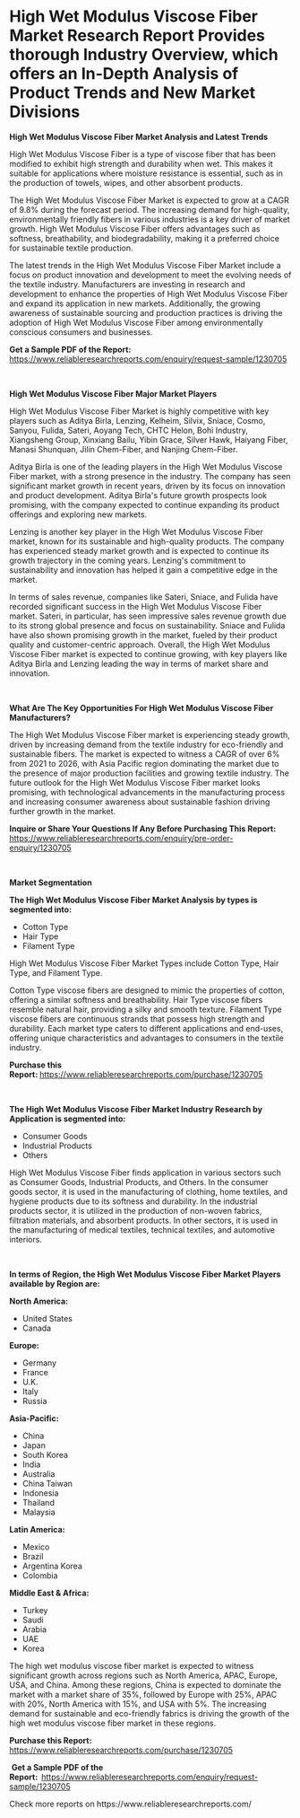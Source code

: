 <p><h1>High Wet Modulus Viscose Fiber Market Research Report Provides thorough Industry Overview, which offers an In-Depth Analysis of Product Trends and New Market Divisions</h1></p><p><strong>High Wet Modulus Viscose Fiber Market Analysis and Latest Trends</strong></p>
<p><p>High Wet Modulus Viscose Fiber is a type of viscose fiber that has been modified to exhibit high strength and durability when wet. This makes it suitable for applications where moisture resistance is essential, such as in the production of towels, wipes, and other absorbent products.</p><p>The High Wet Modulus Viscose Fiber Market is expected to grow at a CAGR of 9.8% during the forecast period. The increasing demand for high-quality, environmentally friendly fibers in various industries is a key driver of market growth. High Wet Modulus Viscose Fiber offers advantages such as softness, breathability, and biodegradability, making it a preferred choice for sustainable textile production.</p><p>The latest trends in the High Wet Modulus Viscose Fiber Market include a focus on product innovation and development to meet the evolving needs of the textile industry. Manufacturers are investing in research and development to enhance the properties of High Wet Modulus Viscose Fiber and expand its application in new markets. Additionally, the growing awareness of sustainable sourcing and production practices is driving the adoption of High Wet Modulus Viscose Fiber among environmentally conscious consumers and businesses.</p></p>
<p><strong>Get a Sample PDF of the Report:&nbsp;</strong> <a href="https://www.reliableresearchreports.com/enquiry/request-sample/1230705">https://www.reliableresearchreports.com/enquiry/request-sample/1230705</a></p>
<p>&nbsp;</p>
<p><strong>High Wet Modulus Viscose Fiber Major Market Players</strong></p>
<p><p>High Wet Modulus Viscose Fiber Market is highly competitive with key players such as Aditya Birla, Lenzing, Kelheim, Silvix, Sniace, Cosmo, Sanyou, Fulida, Sateri, Aoyang Tech, CHTC Helon, Bohi Industry, Xiangsheng Group, Xinxiang Bailu, Yibin Grace, Silver Hawk, Haiyang Fiber, Manasi Shunquan, Jilin Chem-Fiber, and Nanjing Chem-Fiber.</p><p>Aditya Birla is one of the leading players in the High Wet Modulus Viscose Fiber market, with a strong presence in the industry. The company has seen significant market growth in recent years, driven by its focus on innovation and product development. Aditya Birla's future growth prospects look promising, with the company expected to continue expanding its product offerings and exploring new markets.</p><p>Lenzing is another key player in the High Wet Modulus Viscose Fiber market, known for its sustainable and high-quality products. The company has experienced steady market growth and is expected to continue its growth trajectory in the coming years. Lenzing's commitment to sustainability and innovation has helped it gain a competitive edge in the market.</p><p>In terms of sales revenue, companies like Sateri, Sniace, and Fulida have recorded significant success in the High Wet Modulus Viscose Fiber market. Sateri, in particular, has seen impressive sales revenue growth due to its strong global presence and focus on sustainability. Sniace and Fulida have also shown promising growth in the market, fueled by their product quality and customer-centric approach. Overall, the High Wet Modulus Viscose Fiber market is expected to continue growing, with key players like Aditya Birla and Lenzing leading the way in terms of market share and innovation.</p></p>
<p>&nbsp;</p>
<p><strong>What Are The Key Opportunities For High Wet Modulus Viscose Fiber Manufacturers?</strong></p>
<p><p>The High Wet Modulus Viscose Fiber market is experiencing steady growth, driven by increasing demand from the textile industry for eco-friendly and sustainable fibers. The market is expected to witness a CAGR of over 6% from 2021 to 2026, with Asia Pacific region dominating the market due to the presence of major production facilities and growing textile industry. The future outlook for the High Wet Modulus Viscose Fiber market looks promising, with technological advancements in the manufacturing process and increasing consumer awareness about sustainable fashion driving further growth in the market.</p></p>
<p><strong>Inquire or Share Your Questions If Any Before Purchasing This Report:</strong> <a href="https://www.reliableresearchreports.com/enquiry/pre-order-enquiry/1230705">https://www.reliableresearchreports.com/enquiry/pre-order-enquiry/1230705</a></p>
<p>&nbsp;</p>
<p><strong>Market Segmentation</strong></p>
<p><strong>The High Wet Modulus Viscose Fiber Market Analysis by types is segmented into:</strong></p>
<p><ul><li>Cotton Type</li><li>Hair Type</li><li>Filament Type</li></ul></p>
<p><p>High Wet Modulus Viscose Fiber Market Types include Cotton Type, Hair Type, and Filament Type. </p><p>Cotton Type viscose fibers are designed to mimic the properties of cotton, offering a similar softness and breathability. Hair Type viscose fibers resemble natural hair, providing a silky and smooth texture. Filament Type viscose fibers are continuous strands that possess high strength and durability. Each market type caters to different applications and end-uses, offering unique characteristics and advantages to consumers in the textile industry.</p></p>
<p><strong>Purchase this Report:&nbsp;</strong><a href="https://www.reliableresearchreports.com/purchase/1230705">https://www.reliableresearchreports.com/purchase/1230705</a></p>
<p>&nbsp;</p>
<p><strong>The High Wet Modulus Viscose Fiber Market Industry Research by Application is segmented into:</strong></p>
<p><ul><li>Consumer Goods</li><li>Industrial Products</li><li>Others</li></ul></p>
<p><p>High Wet Modulus Viscose Fiber finds application in various sectors such as Consumer Goods, Industrial Products, and Others. In the consumer goods sector, it is used in the manufacturing of clothing, home textiles, and hygiene products due to its softness and durability. In the industrial products sector, it is utilized in the production of non-woven fabrics, filtration materials, and absorbent products. In other sectors, it is used in the manufacturing of medical textiles, technical textiles, and automotive interiors.</p></p>
<p>&nbsp;</p>
<p><strong>In terms of Region, the High Wet Modulus Viscose Fiber Market Players available by Region are:</strong></p>
<p>
    <p> <strong> North America: </strong>
        <ul>
            <li>United States</li>
            <li>Canada</li>
        </ul>
        </p> 
    <p> <strong> Europe: </strong>
        <ul>
            <li>Germany</li>
            <li>France</li>
            <li>U.K.</li>
            <li>Italy</li>
            <li>Russia</li>
        </ul>
        </p> 
    <p> <strong> Asia-Pacific: </strong>
        <ul>
            <li>China</li>
            <li>Japan</li>
            <li>South Korea</li>
            <li>India</li>
            <li>Australia</li>
            <li>China Taiwan</li>
            <li>Indonesia</li>
            <li>Thailand</li>
            <li>Malaysia</li>
        </ul>
        </p> 
    <p> <strong> Latin America: </strong>
        <ul>
            <li>Mexico</li>
            <li>Brazil</li>
            <li>Argentina Korea</li>
            <li>Colombia</li>
        </ul>
        </p> 
    <p> <strong> Middle East & Africa: </strong>
        <ul>
            <li>Turkey</li>
            <li>Saudi</li>
            <li>Arabia</li>
            <li>UAE</li>
            <li>Korea</li>
        </ul>
    </p>
    </p>
<p><p>The high wet modulus viscose fiber market is expected to witness significant growth across regions such as North America, APAC, Europe, USA, and China. Among these regions, China is expected to dominate the market with a market share of 35%, followed by Europe with 25%, APAC with 20%, North America with 15%, and USA with 5%. The increasing demand for sustainable and eco-friendly fabrics is driving the growth of the high wet modulus viscose fiber market in these regions.</p></p>
<p><strong>Purchase this Report: </strong><a href="https://www.reliableresearchreports.com/purchase/1230705">https://www.reliableresearchreports.com/purchase/1230705</a></p>
<p>&nbsp;<strong>Get a Sample PDF of the Report:&nbsp;&nbsp;</strong><a href="https://www.reliableresearchreports.com/enquiry/request-sample/1230705">https://www.reliableresearchreports.com/enquiry/request-sample/1230705</a></p>
<p><strong></strong></p>
<p>Check more reports on https://www.reliableresearchreports.com/</p>